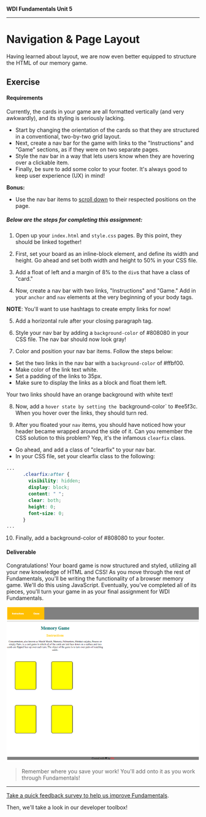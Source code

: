 **WDI Fundamentals Unit 5**

---

# Navigation & Page Layout

Having learned about layout, we are now even better equipped to structure the HTML of our memory game.

## Exercise

#### Requirements

Currently, the cards in your game are all formatted vertically (and very awkwardly), and its styling is seriously lacking.
* Start by changing the orientation of the cards so that they are structured in a conventional, two-by-two grid layout.
* Next, create a nav bar for the game with links to the "Instructions" and "Game" sections, as if they were on two separate pages.
* Style the nav bar in a way that lets users know when they are hovering over a clickable item.
* Finally, be sure to add some color to your footer. It's always good to keep user experience (UX) in mind!

**Bonus:**

* Use the nav bar items to [scroll down](https://developer.mozilla.org/en-US/docs/Web/HTML/Element/a) to their respected positions on the page.

##### Below are the steps for completing this assignment:

1) Open up your `index.html` and `style.css` pages. By this point, they should be linked together!

2) First, set your board as an inline-block element, and define its width and height. Go ahead and set both width and height to 50% in your CSS file.

3) Add a float of left and a margin of 8% to the `div`s that have a class of "card."

4) Now, create a nav bar with two links, "Instructions" and "Game." Add in your `anchor` and `nav` elements at the very beginning of your body tags.

**NOTE**: You'll want to use hashtags to create empty links for now!

5) Add a horizontal rule after your closing paragraph tag.

6) Style your nav bar by adding a `background-color` of #808080 in your CSS file. The nav bar should now look gray!

7) Color and position your nav bar items. Follow the steps below:

* Set the two links in the nav bar with a `background-color` of #ffbf00.
* Make color of the link text white.
* Set a padding of the links to 35px.
* Make sure to display the links as a block and float them left.

Your two links should have an orange background with white text!

8) Now, add a `hover state by setting the `background-color` to #ee5f3c. When you hover over the links, they should turn red. 

9) After you floated your `nav` items, you should have noticed how your header became wrapped around the side of it. Can you remember the CSS solution to this problem? Yep, it's the infamous `clearfix` class.

* Go ahead, and add a class of "clearfix" to your nav bar.
* In your CSS file, set your clearfix class to the following:

```css
...
      .clearfix:after {
        visibility: hidden;
        display: block;
        content: " ";
        clear: both;
        height: 0;
        font-size: 0;
      }
...
```

10) Finally, add a background-color of #808080 to your footer.


#### Deliverable

Congratulations! Your board game is now structured and styled, utilizing all your new knowledge of HTML and CSS! As you move through the rest of Fundamentals, you'll be writing the functionality of a browser memory game. We'll do this using JavaScript. Eventually, you've completed all of its pieces, you'll turn your game in as your final assignment for WDI Fundamentals.

![](../assets/elkwebdesign/memorygame6.png)

> Remember where you save your work! You'll add onto it as you work through Fundamentals!

---

[Take a quick feedback survey to help us improve Fundamentals](feedback.md).

Then, we'll take a look in our developer toolbox!
